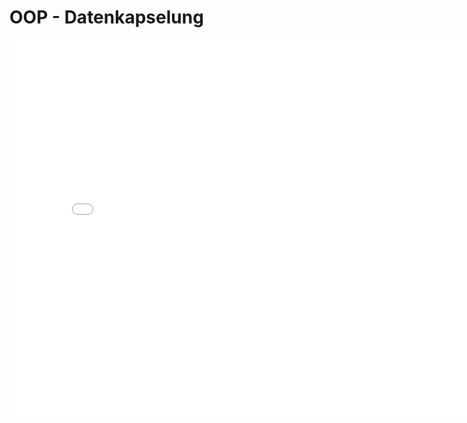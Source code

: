 # OOP - Datenkapselung
<p>
<iframe src="../_static/pdfs/t02_kapselung.pdf" width="800" height="600" style="border: none;"></iframe>
</p>